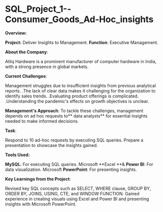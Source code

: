 # SQL_Project_1--Consumer_Goods_Ad-Hoc_insights

**Overview:**

**Project:** Deliver Insights to Management.
**Function**: Executive Management.

**About the Company**:

Atliq Hardware is a prominent manufacturer of computer hardware in India, with a strong presence in global markets.

**Current Challenges**:

Management struggles due to insufficient insights from previous analytical reports.
.The lack of clear data makes it challenging for the organization to identify sales trends.
.Evaluating product offerings is complicated.
.Understanding the pandemic's effects on growth objectives is unclear.

**Management's Approach**: To tackle these challenges, management depends on ad hoc requests to** data analysts** for essential insights needed to make informed decisions.

**Task**:

Respond to 10 ad-hoc requests by executing SQL queries.
Prepare a presentation to showcase the insights gained.

**Tools Used:**

**MySQL**: For executing SQL queries.
Microsoft **Excel **& **Power BI**: For data visualization.
Microsoft **PowerPoint**: For presenting insights.

 **Key Learnings from the Project**:

Revised key SQL concepts such as SELECT, WHERE clause, GROUP BY, ORDER BY, JOINS, USING, CTE, and WINDOW FUNCTION. Gained experience in creating visuals using Excel and Power BI and presenting insights with Microsoft PowerPoint.
